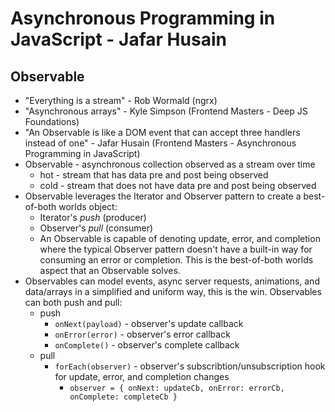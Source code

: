 # Asynchronous Programming in JavaScript - Jafar Husain

## Observable
- "Everything is a stream" - Rob Wormald (ngrx)
- "Asynchronous arrays" - Kyle Simpson (Frontend Masters - Deep JS Foundations)
- "An Observable is like a DOM event that can accept three handlers instead of one" - Jafar Husain (Frontend Masters - Asynchronous Programming in JavaScript)
- Observable - asynchronous collection observed as a stream over time
  - hot - stream that has data pre and post being observed
  - cold - stream that does not have data pre and post being observed
- Observable leverages the Iterator and Observer pattern to create a best-of-both worlds object:
  - Iterator's *push* (producer)
  - Observer's *pull* (consumer)
  - An Observable is capable of denoting update, error, and completion where the typical Observer pattern doesn't have a built-in way for consuming an error or completion. This is the best-of-both worlds aspect that an Observable solves.
- Observables can model events, async server requests, animations, and data/arrays in a simplified and uniform way, this is the win. Observables can both push and pull:
  - push
    - `onNext(payload)` - observer's update callback
    - `onError(error)` - observer's error callback
    - `onComplete()` - observer's complete callback
  - pull
    - `forEach(observer)` - observer's subscribtion/unsubscription hook for update, error, and completion changes
      - `observer = { onNext: updateCb, onError: errorCb, onComplete: completeCb }`

